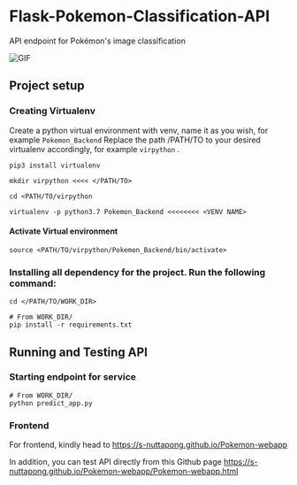 # Flask-Pokemon-Classification-API
API endpoint for Pokémon's image classification

![GIF](/pokenet_model/assets/poke_illustration.gif)

## Project setup

### Creating Virtualenv
Create a python virtual environment with venv, name it as you wish, for example ```Pokemon_Backend``` Replace the path /PATH/TO to your desired virtualenv accordingly, for example ```virpython``` .
```
pip3 install virtualenv

mkdir virpython <<<< </PATH/TO>

cd <PATH/TO/virpython

virtualenv -p python3.7 Pokemon_Backend <<<<<<<< <VENV NAME>
```
#### Activate Virtual environment
```
source <PATH/TO/virpython/Pokemon_Backend/bin/activate>
```

### Installing all dependency for the project. Run the following command:
```
cd </PATH/TO/WORK_DIR>

# From WORK_DIR/
pip install -r requirements.txt
``` 

## Running and Testing API

### Starting endpoint for service
```
# From WORK_DIR/
python predict_app.py
```
### Frontend
For frontend, kindly head to  https://s-nuttapong.github.io/Pokemon-webapp


In addition, you can test API directly from this Github page https://s-nuttapong.github.io/Pokemon-webapp/Pokemon-webapp.html
